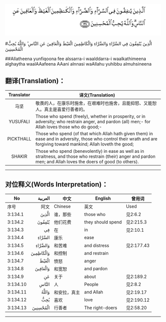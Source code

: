 ![003:134](images/003_134.gif)

#الَّذِينَ يُنْفِقُونَ فِي السَّرَّاءِ وَالضَّرَّاءِ وَالْكَاظِمِينَ الْغَيْظَ وَالْعَافِينَ عَنِ النَّاسِ ۗ وَاللَّهُ يُحِبُّ الْمُحْسِنِينَ 

##Allatheena yunfiqoona fee alssarra-i waalddarra-i waalkathimeena alghaytha waalAAafeena AAani alnnasi waAllahu yuhibbu almuhsineena 

## 翻译(Translation)：

| Translator | 译文(Translation)                                            |
| :--------: | ------------------------------------------------------------ |
|    马坚    | 敬畏的人，在康乐时施舍，在艰难时也施舍，且能抑怒、又能恕人。真主是喜爱行善者的。 |
|  YUSUFALI  | Those who spend (freely), whether in prosperity, or in adversity; who restrain anger, and pardon (all) men;- for Allah loves those who do good;- |
| PICKTHALL  | Those who spend (of that which Allah hath given them) in ease and in adversity, those who control their wrath and are forgiving toward mankind; Allah loveth the good; |
|   SHAKIR   | Those who spend (benevolently) in ease as well as in straitness, and those who restrain (their) anger and pardon men; and Allah loves the doers of good (to others). |

---

## 对位释义(Words Interpretation)：

| No   | العربية | 中文    | English | 曾用词 |
| ---- | ------: | ------- | ------- | ------ |
| 序号 |    阿文 | Chinese | 英文    | Used   |
| 3:134.1  | الَّذِينَ     | 谁，那些     | those who         | 见2:6.2    |
| 3:134.2  | يُنْفِقُونَ    | 他们花费     | they should spend | 见2:215.3  |
| 3:134.3  | فِي        | 在           | in                | 见2:10.1   |
| 3:134.4  | السَّرَّاءِ    | 康乐         | ease              |            |
| 3:134.5  | وَالضَّرَّاءِ   | 和苦难       | and distress      | 见2:177.43 |
| 3:134.6  | وَالْكَاظِمِينَ | 和控制       | and restrain      |            |
| 3:134.7  | الْغَيْظَ     | 愤怒         | anger             |            |
| 3:134.8  | وَالْعَافِينَ  | 和宽恕       | and pardon        |            |
| 3:134.9  | عَنِ        | 关于         | about             | 见2:189.2  |
| 3:134.10 | النَّاسِ     | 人           | People            | 见2:8.2    |
| 3:134.11 | وَاللَّهُ     | 和安拉，真主 | and Allah         | 见2:19.17  |
| 3:134.12 | يُحِبُّ       | 喜欢         | love              | 见2:190.12 |
| 3:134.13 | الْمُحْسِنِينَ  | 行善者       | The right-doers   | 见2:58.20  |

---
